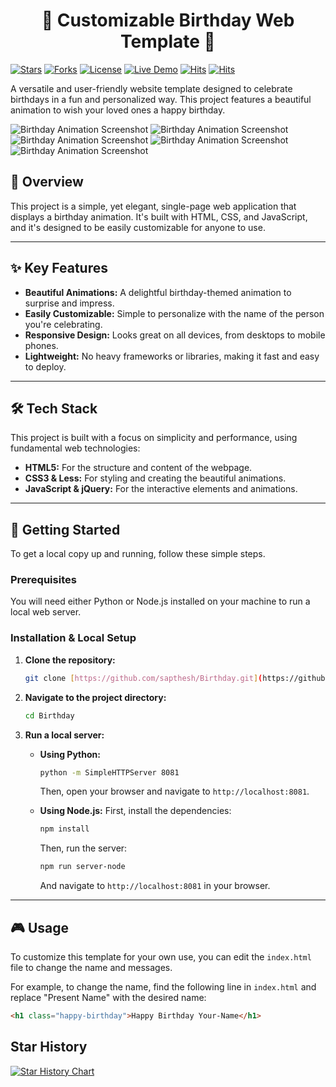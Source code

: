 <h1 align="center"> 🎂 Customizable Birthday Web Template 🎂 </h1>


[![Stars](https://img.shields.io/github/stars/sapthesh/Birthday?style=for-the-badge)](https://github.com/sapthesh/Birthday/stargazers)
[![Forks](https://img.shields.io/github/forks/sapthesh/Birthday?style=for-the-badge)](https://github.com/sapthesh/Birthday/network/members)
[![License](https://img.shields.io/github/license/sapthesh/Birthday?style=for-the-badge)](LICENSE)
[![Live Demo](https://img.shields.io/badge/Live-Demo-brightgreen?style=for-the-badge)](https://sapthesh.github.io/Birthday/)
<a href="https://hits.sh/github.com/sapthesh/Birthday/"><img alt="Hits" src="https://hits.sh/github.com/sapthesh/Birthday.svg?style=for-the-badge"/></a>
<a href="https://hits.sh/github.com/sapthesh/Birthday/"><img alt="Hits" src="https://hits.sh/github.com/sapthesh/Birthday.svg?view=today-total&style=for-the-badge&color=fe7d37"/></a>
  



A versatile and user-friendly website template designed to celebrate birthdays in a fun and personalized way. This project features a beautiful animation to wish your loved ones a happy birthday.

![Birthday Animation Screenshot](https://raw.githubusercontent.com/sapthesh/Birthday/master/b1.png)
![Birthday Animation Screenshot](https://raw.githubusercontent.com/sapthesh/Birthday/master/b2.png)
![Birthday Animation Screenshot](https://raw.githubusercontent.com/sapthesh/Birthday/master/b3.png)
![Birthday Animation Screenshot](https://raw.githubusercontent.com/sapthesh/Birthday/master/b4.png)
![Birthday Animation Screenshot](https://raw.githubusercontent.com/sapthesh/Birthday/master/b5.png)

## 📜 Overview

This project is a simple, yet elegant, single-page web application that displays a birthday animation. It's built with HTML, CSS, and JavaScript, and it's designed to be easily customizable for anyone to use.

---

## ✨ Key Features

* **Beautiful Animations:** A delightful birthday-themed animation to surprise and impress.
* **Easily Customizable:** Simple to personalize with the name of the person you're celebrating.
* **Responsive Design:** Looks great on all devices, from desktops to mobile phones.
* **Lightweight:** No heavy frameworks or libraries, making it fast and easy to deploy.

---

## 🛠️ Tech Stack

This project is built with a focus on simplicity and performance, using fundamental web technologies:

* **HTML5:** For the structure and content of the webpage.
* **CSS3 & Less:** For styling and creating the beautiful animations.
* **JavaScript & jQuery:** For the interactive elements and animations.

---

## 🚀 Getting Started

To get a local copy up and running, follow these simple steps.

### Prerequisites

You will need either Python or Node.js installed on your machine to run a local web server.

### Installation & Local Setup

1.  **Clone the repository:**
    ```bash
    git clone [https://github.com/sapthesh/Birthday.git](https://github.com/sapthesh/Birthday.git)
    ```
2.  **Navigate to the project directory:**
    ```bash
    cd Birthday
    ```
3.  **Run a local server:**

    * **Using Python:**
        ```bash
        python -m SimpleHTTPServer 8081
        ```
        Then, open your browser and navigate to `http://localhost:8081`.

    * **Using Node.js:**
        First, install the dependencies:
        ```bash
        npm install
        ```
        Then, run the server:
        ```bash
        npm run server-node
        ```
        And navigate to `http://localhost:8081` in your browser.

---

## 🎮 Usage

To customize this template for your own use, you can edit the `index.html` file to change the name and messages.

For example, to change the name, find the following line in `index.html` and replace "Present Name" with the desired name:

```html
<h1 class="happy-birthday">Happy Birthday Your-Name</h1>
```

## Star History

[![Star History Chart](https://api.star-history.com/svg?repos=sapthesh/Birthday&type=Date)](https://www.star-history.com/#sapthesh/Birthday&Date)
